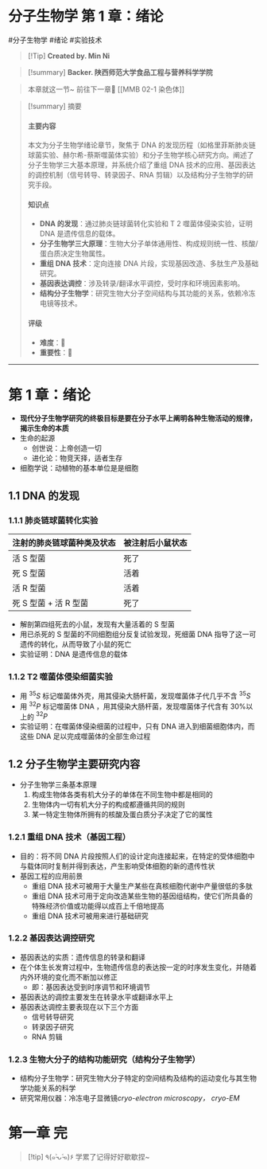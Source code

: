 # 分子生物学 第 1 章：绪论
#分子生物学 #绪论 #实验技术

> [!Tip] **Created by. Min Ni**

> [!summary] **Backer. 陕西师范大学食品工程与营养科学学院**

> 本章就这一节~
> 前往下一章🚀 [[MMB 02-1 染色体]]

> [!summary] 摘要  
> #### 主要内容  
> 本文为分子生物学绪论章节，聚焦于 DNA 的发现历程（如格里菲斯肺炎链球菌实验、赫尔希-蔡斯噬菌体实验）和分子生物学核心研究方向。阐述了分子生物学三大基本原理，并系统介绍了重组 DNA 技术的应用、基因表达的调控机制（信号转导、转录因子、RNA 剪辑）以及结构分子生物学的研究手段。 
> 
> #### 知识点  
> - **DNA 的发现**：通过肺炎链球菌转化实验和 T 2 噬菌体侵染实验，证明 DNA 是遗传信息的载体。  
> - **分子生物学三大原理**：生物大分子单体通用性、构成规则统一性、核酸/蛋白质决定生物属性。  
> - **重组 DNA 技术**：定向连接 DNA 片段，实现基因改造、多肽生产及基础研究。  
> - **基因表达调控**：涉及转录/翻译水平调控，受时序和环境因素影响。  
> - **结构分子生物学**：研究生物大分子空间结构与其功能的关系，依赖冷冻电镜等技术。  
>   
> #### 评级  
> - **难度**：🌿
> - **重要性**：🌟


---
# 第 1 章：绪论
- **现代分子生物学研究的终极目标是要在分子水平上阐明各种生物活动的规律，揭示生命的本质**
- 生命的起源
	- 创世说：上帝创造一切
	- 进化论：物竞天择，适者生存
- 细胞学说：动植物的基本单位是是细胞
## 1.1 DNA 的发现
### 1.1.1 肺炎链球菌转化实验

| 注射的肺炎链球菌种类及状态   | 被注射后小鼠状态 |
| --------------- | -------- |
| 活 S 型菌          | 死了       |
| 死 S 型菌          | 活着       |
| 活 R 型菌          | 活着       |
| 死 S 型菌 + 活 R 型菌 | 死了       |
- 解剖第四组死去的小鼠，发现有大量活着的 S 型菌
- 用已杀死的 S 型菌的不同细胞组分反复试验发现，死细菌 DNA 指导了这一可遗传的转化，从而导致了小鼠的死亡
- 实验证明：DNA 是遗传信息的载体
### 1.1.2 T2 噬菌体侵染细菌实验
- 用 $^{35}S$ 标记噬菌体外壳，用其侵染大肠杆菌，发现噬菌体子代几乎不含 $^{35}S$
- 用 $^{32}P$ 标记噬菌体 DNA ，用其侵染大肠杆菌，发现噬菌体子代含有 30%以上的 $^{32}P$
- 实验证明：在噬菌体侵染细菌的过程中，只有 DNA 进入到细菌细胞体内，而这些 DNA 足以完成噬菌体的全部生命过程

## 1.2 分子生物学主要研究内容
- 分子生物学三条基本原理
	1. 构成生物体各类有机大分子的单体在不同生物中都是相同的
	2. 生物体内一切有机大分子的构成都遵循共同的规则
	3. 某一特定生物体所拥有的核酸及蛋白质分子决定了它的属性
### 1.2.1 重组 DNA 技术（基因工程）
- 目的：将不同 DNA 片段按照人们的设计定向连接起来，在特定的受体细胞中与载体同时复制并得到表达，产生影响受体细胞的新的遗传性状
- 基因工程的应用前景
	- 重组 DNA 技术可被用于大量生产某些在真核细胞代谢中产量很低的多肽
	- 重组 DNA 技术可用于定向改造某些生物的基因组结构，使它们所具备的特殊经济价值或功能得以成百上千倍地提高
	- 重组 DNA 技术可被用来进行基础研究
### 1.2.2 基因表达调控研究
- 基因表达的实质：遗传信息的转录和翻译
- 在个体生长发育过程中，生物遗传信息的表达按一定的时序发生变化，并随着内外环境的变化而不断加以修正
	- 即：基因表达受到时序调节和环境调节
- 基因表达的调控主要发生在转录水平或翻译水平上
- 基因表达调控主要表现在以下三个方面
	- 信号转导研究
	- 转录因子研究
	- RNA 剪辑
### 1.2.3 生物大分子的结构功能研究（结构分子生物学）
- 结构分子生物学：研究生物大分子特定的空间结构及结构的运动变化与其生物学功能关系的科学
- 研究常用仪器：冷冻电子显微镜*cryo-electron microscopy， cryo-EM*

# 第一章 完

> [!tip] ٩(๑˃̵ᴗ˂̵๑)۶ 学累了记得好好歇歇捏~
